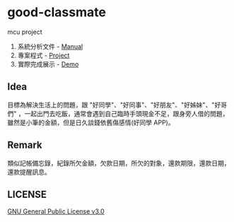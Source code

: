 # good-classmate

mcu project

1. 系統分析文件 - [Manual](https://github.com/CodeMercs/good-classmate/blob/master/Manual/gcm-manual.md)
2. 專案程式 - [Project](https://github.com/CodeMercs/good-classmate/tree/master/GoodClassmate)
3. 實際完成展示 - [Demo](https://github.com/CodeMercs/good-classmate/blob/master/Manual/gcm-demo.md)

## Idea

目標為解決生活上的問題，跟 "好同學"、"好同事"、"好朋友"、"好姊妹"、"好哥們" ，一起出門去吃飯，通常會遇到自己臨時手頭現金不足，跟身旁人借的問題，雖然是小筆的金額，但是日久談錢依舊傷感情(好同學 APP)。

## Remark

類似記帳備忘錄，紀錄所欠金額，欠款日期，所欠的對象，還款期限，還款日期，還款提醒訊息。

## LICENSE

[GNU General Public License v3.0](https://github.com/CodeMercs/good-classmate/blob/master/LICENSE)
